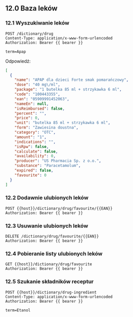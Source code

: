 ## 12.0 Baza leków

### 12.1 Wyszukiwanie leków

```
POST /dictionary/drug
Content-Type: application/x-www-form-urlencoded
Authorization: Bearer {{ bearer }}

term=Apap
```

Odpowiedź:

```json
[
  {
    "name": "APAP dla dzieci Forte smak pomarańczowy",
    "dose": "40 mg\/ml",
    "package": "1 butelka 85 ml + strzykawka 6 ml",
    "code": "100443355",
    "ean": "05909991452063",
    "nameEn": null,
    "isReimbursed": false,
    "percent": "",
    "price": 0,
    "unit": "butelka 85 ml + strzykawka 6 ml",
    "form": "Zawiesina doustna",
    "category": "OTC",
    "amount": "1",
    "indications": "",
    "isRpw": false,
    "calculate": false,
    "availability": 0,
    "producer": "US Pharmacia Sp. z o.o.",
    "substance": "Paracetamolum",
    "expired": false,
    "favourite": 0
  }
]
```

### 12.2 Dodawnie ulubionych leków

```
POST {{host}}/dictionary/drug/favourite/{{EAN}}
Authorization: Bearer {{ bearer }}
```

### 12.3 Usuwanie ulubionych leków

```
DELETE /dictionary/drug/favourite/{{EAN}}
Authorization: Bearer {{ bearer }}
```


### 12.4 Pobieranie listy ulubionych leków

```
GET {{host}}/dictionary/drug/favourite
Authorization: Bearer {{ bearer }}
```

### 12.5 Szukanie składników receptur

```
POST {{host}}/dictionary/drug-ingredient
Content-Type: application/x-www-form-urlencoded
Authorization: Bearer {{ bearer }}

term=Etanol
```